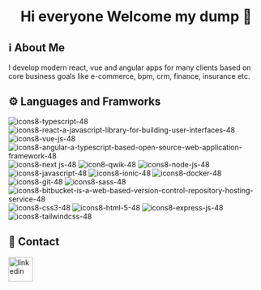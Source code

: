 <div align="center">
  <h1>Hi everyone Welcome my dump 👋</h1>
</div>

## ℹ️ About Me
I develop modern react, vue and angular apps for many clients based on core business goals like e-commerce, bpm, crm, finance, insurance etc.

## ⚙️ Languages and Framworks
![icons8-typescript-48](https://user-images.githubusercontent.com/45968094/203043027-9cc1cf7e-04d1-4e45-8e09-f0d7761c6737.png)
![icons8-react-a-javascript-library-for-building-user-interfaces-48](https://user-images.githubusercontent.com/45968094/203042583-d3b80289-dc3a-4f58-bc24-5b5166528226.png)
![icons8-vue-js-48](https://user-images.githubusercontent.com/45968094/203042691-bcb05ca0-f7b6-467b-8aaa-76be2e26d25c.png)
![icons8-angular-a-typescript-based-open-source-web-application-framework-48](https://user-images.githubusercontent.com/45968094/203046477-830acc83-a4f8-4da8-895f-8034fc03a864.png)
![icons8-next js-48](https://user-images.githubusercontent.com/45968094/203047524-e0e312fc-21e9-44e4-819f-dbd0c452cc66.png)
![icon8-qwik-48](https://user-images.githubusercontent.com/12871066/203301408-cc3e44d7-ea14-4f05-b58d-7dc5ac3ccd44.png)
![icons8-node-js-48](https://user-images.githubusercontent.com/45968094/203046248-588f39c1-5a29-4da4-908b-710e8299ec0d.png)
![icons8-javascript-48](https://user-images.githubusercontent.com/45968094/203042816-8f26a9f2-81e2-4cb0-ac08-87af62726dcf.png)
![icons8-ionic-48](https://user-images.githubusercontent.com/45968094/203043187-2ff28bf4-42e6-4220-93c7-ad28a3090bcc.png)
![icons8-docker-48](https://user-images.githubusercontent.com/45968094/203043265-7a26035a-2768-4829-91bd-ea99ab25fb37.png)
![icons8-git-48](https://user-images.githubusercontent.com/45968094/203043935-7671e4b3-0559-4e62-b9d9-db056d7d37f6.png)
![icons8-sass-48](https://user-images.githubusercontent.com/45968094/203043940-6f4b8bf6-b16e-44c5-b140-03fa9727c6b1.png)
![icons8-bitbucket-is-a-web-based-version-control-repository-hosting-service-48](https://user-images.githubusercontent.com/45968094/203045015-82b11bbd-245e-43da-836f-22809d64a824.png)
![icons8-css3-48](https://user-images.githubusercontent.com/45968094/203043944-a1238d77-7a36-4f75-9ad9-a465abe3664f.png)
![icons8-html-5-48](https://user-images.githubusercontent.com/45968094/203043948-f3655d24-258f-47b6-9cb8-6d40e5cca145.png)
![icons8-express-js-48](https://user-images.githubusercontent.com/45968094/203043951-0565fd61-d8fb-4944-9cc3-c7c68a2ca839.png)
![icons8-tailwindcss-48](https://user-images.githubusercontent.com/45968094/203045012-0ae77ac9-affc-4993-829c-a85a8018a0d4.png)
## 📧 Contact
<a href="https://www.linkedin.com/in/tayfun-taylan"><img width="48px" height="48px" src="https://user-images.githubusercontent.com/12871066/203302514-3640ced9-8d37-416f-a57c-fa5623d8cbdb.gif" alt="linkedin"/>
</a>

